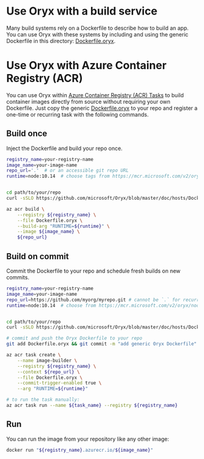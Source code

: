 # Use Oryx with a build service

Many build systems rely on a Dockerfile to describe how to build an app. You
can use Oryx with these systems by including and using the generic Dockerfile
in this directory: [Dockerfile.oryx][].

# Use Oryx with Azure Container Registry (ACR)

You can use Oryx within [Azure Container Registry (ACR) Tasks][] to build
container images directly from source without requiring your own Dockerfile.
Just copy the generic [Dockerfile.oryx][] to your repo and register a
one-time or recurring task with the following commands.

[Azure Container Registry (ACR) Tasks]: https://docs.microsoft.com/en-us/azure/container-registry/container-registry-tasks-overview
[Dockerfile.oryx]: https://github.com/microsoft/Oryx/blob/master/doc/hosts/Dockerfile.oryx

## Build once

Inject the Dockerfile and build your repo once.

```bash
registry_name=your-registry-name
image_name=your-image-name
repo_url='.'  # or an accessible git repo URL
runtime=node:10.14  # choose tags from https://mcr.microsoft.com/v2/oryx/node/tags/list


cd path/to/your/repo
curl -sSLO https://github.com/microsoft/Oryx/blob/master/doc/hosts/Dockerfile.oryx

az acr build \
    --registry ${registry_name} \
    --file Dockerfile.oryx \
    --build-arg "RUNTIME=${runtime}" \
    --image ${image_name} \
    ${repo_url}
```

## Build on commit

Commit the Dockerfile to your repo and schedule fresh builds on new commits.

```bash
registry_name=your-registry-name
image_name=your-image-name
repo_url=https://github.com/myorg/myrepo.git # cannot be `.` for recurring task
runtime=node:10.14  # choose from https://mcr.microsoft.com/v2/oryx/node/tags/list


cd path/to/your/repo
curl -sSLO https://github.com/microsoft/Oryx/blob/master/doc/hosts/Dockerfile.oryx

# commit and push the Oryx Dockerfile to your repo
git add Dockerfile.oryx && git commit -m "add generic Oryx Dockerfile" && git push

az acr task create \
    --name image-builder \
    --registry ${registry_name} \
    --context ${repo_url} \
    --file Dockerfile.oryx \
    --commit-trigger-enabled true \
    --arg "RUNTIME=${runtime}"

# to run the task manually:
az acr task run --name ${task_name} --registry ${registry_name}
```

## Run

You can run the image from your repository like any other image:

```bash
docker run "${registry_name}.azurecr.io/${image_name}"
```
